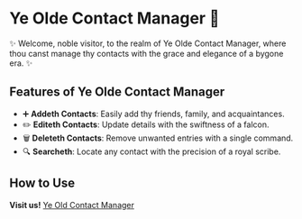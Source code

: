 # Ye Olde Contact Manager 📖

✨ Welcome, noble visitor, to the realm of Ye Olde Contact Manager, where thou canst manage thy contacts with the grace and elegance of a bygone era. ✨

## Features of Ye Olde Contact Manager

- ➕ **Addeth Contacts**: Easily add thy friends, family, and acquaintances.
- ✏️ **Editeth Contacts**: Update details with the swiftness of a falcon.
- 🗑️ **Deleteth Contacts**: Remove unwanted entries with a single command.
- 🔍 **Searcheth**: Locate any contact with the precision of a royal scribe.

## How to Use

**Visit us!**
[Ye Old Contact Manager](http://olga-cop4331.com/)
